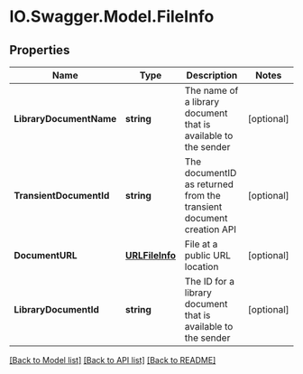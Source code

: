 # IO.Swagger.Model.FileInfo
## Properties

Name | Type | Description | Notes
------------ | ------------- | ------------- | -------------
**LibraryDocumentName** | **string** | The name of a library document that is available to the sender | [optional] 
**TransientDocumentId** | **string** | The documentID as returned from the transient document creation API | [optional] 
**DocumentURL** | [**URLFileInfo**](URLFileInfo.md) | File at a public URL location | [optional] 
**LibraryDocumentId** | **string** | The ID for a library document that is available to the sender | [optional] 

[[Back to Model list]](../README.md#documentation-for-models) [[Back to API list]](../README.md#documentation-for-api-endpoints) [[Back to README]](../README.md)

